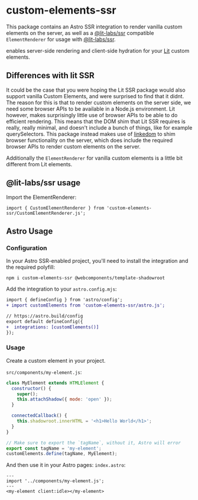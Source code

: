 # custom-elements-ssr

This package contains an Astro SSR integration to render vanilla custom elements on the server, as well as a [@lit-labs/ssr](https://www.npmjs.com/package/@lit-labs/ssr) compatible `ElementRenderer` for usage with [@lit-labs/ssr](https://www.npmjs.com/package/@lit-labs/ssr).

enables server-side rendering and client-side hydration for your [Lit](https://lit.dev/) custom elements.

## Differences with lit SSR

It could be the case that you were hoping the Lit SSR package would also support vanilla Custom Elements, and were surprised to find that it didnt. The reason for this is that to render custom elements on the server side, we need some browser APIs to be available in a Node.js environment. Lit however, makes surprisingly little use of browser APIs to be able to do efficient rendering. This means that the DOM shim that Lit SSR requires is really, really minimal, and doesn't include a bunch of things, like for example querySelectors. This package instead makes use of [linkedom]() to shim browser functionality on the server, which does include the required browser APIs to render custom elements on the server.

Additionally the `ElementRenderer` for vanilla custom elements is a little bit different from Lit elements.

## @lit-labs/ssr usage

Import the ElementRenderer:

```
import { CustomElementRenderer } from 'custom-elements-ssr/CustomElementRenderer.js';
```

## Astro Usage

### Configuration

In your Astro SSR-enabled project, you'll need to install the integration and the required polyfill:

```
npm i custom-elements-ssr @webcomponents/template-shadowroot
```

Add the integration to your `astro.config.mjs`:
```diff
import { defineConfig } from 'astro/config';
+ import customElements from 'custom-elements-ssr/astro.js';

// https://astro.build/config
export default defineConfig({
+  integrations: [customElements()]
});
```

### Usage

Create a custom element in your project.

`src/components/my-element.js`:
```js
class MyElement extends HTMLElement {
  constructor() {
    super();
    this.attachShadow({ mode: 'open' });
  }

  connectedCallback() {
    this.shadowroot.innerHTML = '<h1>Hello World</h1>';
  }
}

// Make sure to export the `tagName`, without it, Astro will error
export const tagName = 'my-element';
customElements.define(tagName, MyElement);
```

And then use it in your Astro pages:
`index.astro`:
```astro
---
import '../components/my-element.js';
---
<my-element client:idle></my-element>
```